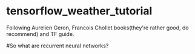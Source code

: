 # tensorflow_weather_tutorial
Following Aurelien Geron, Francois Chollet books(they're rather good, do recommend) and TF guide.


#So what are recurrent neural networks?




